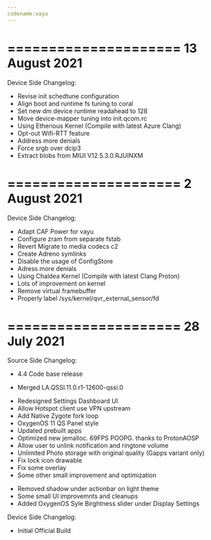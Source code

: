 ```yaml
---
codename:vayu
---
```


=====================
    13 August 2021
=====================

Device Side Changelog:
* Revise init schedtune configuration
* Align boot and runtime fs tuning to coral
* Set new dm device runtime readahead to 128
* Move device-mapper tuning into init.qcom.rc
* Using Etherious Kernel (Compile with latest Azure Clang)
* Opt-out Wifi-RTT feature
* Address more denials
* Force srgb over dcip3
* Extract blobs from MIUI V12.5.3.0.RJUINXM

=====================
    2 August 2021
=====================

Device Side Changelog:
* Adapt CAF Power for vayu
* Configure zram from separate fstab
* Revert Migrate to media codecs c2
* Create Adreno symlinks
* Disable the usage of ConfigStore
* Adress more denials
* Using Chaldea Kernel (Compile with latest Clang Proton)
* Lots of improvement on kernel
* Remove virtual framebuffer
* Properly label /sys/kernel/qvr_external_sensor/fd

=====================
    28 July 2021
=====================

Source Side Changelog:
* 4.4 Code base release
- Merged LA.QSSI.11.0.r1-12600-qssi.0
* Redesigned Settings Dashboard UI
* Allow Hotspot client use VPN upstream
* Add Native Zygote fork loop
* OxygenOS 11 QS Panel style
* Updated prebuilt apps
* Optimized new jemalloc. 69FPS POOPG. thanks to ProtonAOSP
* Allow user to unlink notification and ringtone volume
* Unlimited Photo storage with original quality (Gapps variant only)
* Fix lock icon drawable
* Fix some overlay
* Some other small improvement and optimization
- Removed shadow under actionbar on light theme
- Some small UI improvemnts and cleanups
- Added OxygenOS Syle Birghtness slider under Display Settings

Device Side Changelog:
* Initial Official  Build
